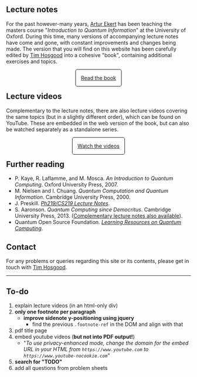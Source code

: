 ## Lecture notes

For the past however-many years, [Artur Ekert](https://www.arturekert.com/) has been teaching the masters course "_Introduction to Quantum Information_" at the University of Oxford.
During this time, many versions of accompanying lecture notes have come and gone, with constant improvements and changes being made.
The version that you will find on this website has been carefully edited by [Tim Hosgood](https://thosgood.com) into a cohesive "book", containing additional exercises and topics.

<div style="text-align: center;margin: 2em"><a href="book/" style="padding: 1em;border: 1px solid black;border-radius: 5px;">Read the book</a></div>

<!-- The online book is built using (the [Bookdown](https://github.com/rstudio/bookdown/) fork of) Gitbook.
This means that it has some nice functionality to make reading more comfortable, with most options being accessed through the toolbar at the top (as explained below).

<img src="gitbook-toolbar.png" alt="The book toolbar" width="350" style="border: 1px solid black;float: right;">

1. Show/hide the table of contents.
2. Search within the entire book.
3. Change display settings (e.g. font size, dark mode).
4. View the source code of the current section on GitHub.
5. Open the PDF version of the book. -->


## Lecture videos

Complementary to the lecture notes, there are also lecture videos covering the same topics (but in a slightly different order), which can be found on YouTube.
These are embedded in the web version of the book, but can also be watched separately as a standalone series.

<div style="text-align: center;margin: 2em"><a href="https://www.youtube.com/c/ArturEkert/playlists" style="padding: 1em;border: 1px solid black;border-radius: 5px;">Watch the videos</a></div>


## Further reading

- P. Kaye, R. Laflamme, and M. Mosca. _An Introduction to Quantum Computing_. Oxford University Press, 2007.
- M. Nielsen and I. Chuang. _Quantum Computation and Quantum Information_. Cambridge University Press, 2000.
- J. Preskill. [_Ph219/CS219 Lecture Notes_](http://theory.caltech.edu/~preskill/ph219/index.html#lecture).
- S. Aaronson. _Quantum Computing since Democritus_. Cambridge University Press, 2013. ([Complementary lecture notes also available](https://www.scottaaronson.com/democritus/)).
- Quantum Open Source Foundation. [_Learning Resources on Quantum Computing_](https://www.qosf.org/learn_quantum/).


## Contact

For any problems or queries regarding this site or its contents, please get in touch with [Tim Hosgood](https://thosgood.com).


---

## To-do

1. explain lecture videos (in an html-only div)
1. **only one footnote per paragraph**
    + **improve sidenote y-positioning using jquery**
        - find the previous `.footnote-ref` in the DOM and align with that
1. pdf title page
1. embed youtube videos (**but not into PDF output!**)
    + "_To use privacy-enhanced mode, change the domain for the embed URL in your HTML from `https://www.youtube.com` to `https://www.youtube-nocookie.com`_"
1. **search for "TODO"**
1. add all questions from problem sheets